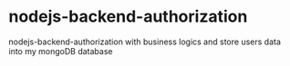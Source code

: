 # nodejs-backend-authorization
nodejs-backend-authorization with business logics and store users data into my mongoDB database
